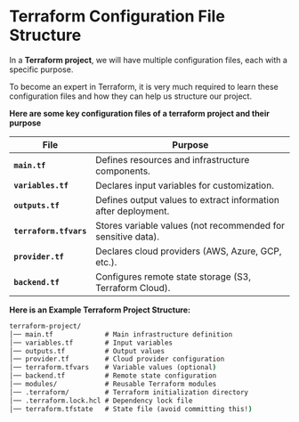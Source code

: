 # Terraform Configuration File Structure

In a **Terraform project**, we will have multiple configuration files, each with a specific purpose.

To become an expert in Terraform, it is very much required to learn these configuration files and how they can help us structure our project.

**Here are some key configuration files of a terraform project and their purpose**

| File | Purpose |
|------|---------|
| **`main.tf`** | Defines resources and infrastructure components. |
| **`variables.tf`** | Declares input variables for customization. |
| **`outputs.tf`** | Defines output values to extract information after deployment. |
| **`terraform.tfvars`** | Stores variable values (not recommended for sensitive data). |
| **`provider.tf`** | Declares cloud providers (AWS, Azure, GCP, etc.). |
| **`backend.tf`** | Configures remote state storage (S3, Terraform Cloud). |


**Here is an Example Terraform Project Structure:**

```cmd
terraform-project/
│── main.tf             # Main infrastructure definition
│── variables.tf        # Input variables
│── outputs.tf          # Output values
│── provider.tf         # Cloud provider configuration
│── terraform.tfvars    # Variable values (optional)
│── backend.tf          # Remote state configuration
│── modules/            # Reusable Terraform modules
│── .terraform/         # Terraform initialization directory
│── .terraform.lock.hcl # Dependency lock file
│── terraform.tfstate   # State file (avoid committing this!)
```
